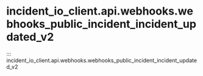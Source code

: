 # incident_io_client.api.webhooks.webhooks_public_incident_incident_updated_v2

::: incident_io_client.api.webhooks.webhooks_public_incident_incident_updated_v2